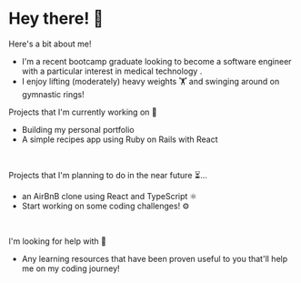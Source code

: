# Hey there! 🫡

Here's a bit about me!
* I'm a recent bootcamp graduate looking to become a software engineer with a particular interest in medical technology .
* I enjoy lifting (moderately) heavy weights 🏋️ and swinging around on gymnastic rings! 


Projects that I'm currently working on 🧱 
* Building my personal portfolio
* A simple recipes app using Ruby on Rails with React
<br>

Projects that I'm planning to do in the near future ⏳... 
* an AirBnB clone using React and TypeScript ⚛️
* Start working on some coding challenges! ⚙
<br>

I'm looking for help with 👀
* Any learning resources that have been proven useful to you that'll help me on my coding journey! 
